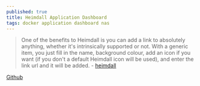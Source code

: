 ```yaml
---
published: true
title: Heimdall Application Dashboard
tags: docker application dashboard nas
---
```

> One of the benefits to Heimdall is you can add a link to absolutely anything, whether it's intrinsically supported or not. With a generic item, you just fill in the name, background colour, add an icon if you want (if you don't a default Heimdall icon will be used), and enter the link url and it will be added. - [heimdall](https://heimdall.site/)

[Github](https://github.com/linuxserver/Heimdall)